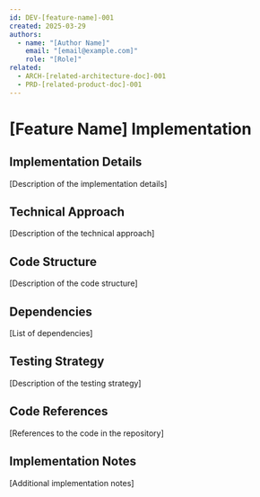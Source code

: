 ```yaml
---
id: DEV-[feature-name]-001
created: 2025-03-29
authors:
  - name: "[Author Name]"
    email: "[email@example.com]"
    role: "[Role]"
related:
  - ARCH-[related-architecture-doc]-001
  - PRD-[related-product-doc]-001
---
```


# [Feature Name] Implementation <!-- IMPL-001 -->

## Implementation Details <!-- IMPL-002 -->
[Description of the implementation details]

## Technical Approach <!-- IMPL-003 -->
[Description of the technical approach]

## Code Structure <!-- IMPL-004 -->
[Description of the code structure]

## Dependencies <!-- IMPL-005 -->
[List of dependencies]

## Testing Strategy <!-- TEST-001 -->
[Description of the testing strategy]

## Code References <!-- TASK-001 -->
[References to the code in the repository]

## Implementation Notes <!-- TASK-002 -->
[Additional implementation notes]